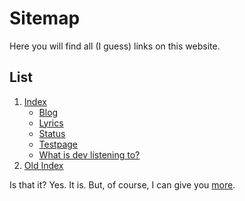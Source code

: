 # Sitemap
Here you will find all (I guess) links on this website.

## List
1. [Index](/)
    - [Blog](/blog)
    - [Lyrics](/lyrics)
    - [Status](/s)
    - [Testpage](/t)
    - [What is dev listening to?](/widlt)
2. [Old Index](/?old=true)

Is that it? Yes. It is. But, of course, I can give you [more](/blog/links).
